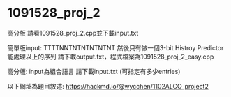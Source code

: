 # 1091528_proj_2

高分版
請看1091528_proj_2.cpp並下載input.txt

簡單版input: TTTTNNTNTNTNTNTNT
然後只有做一個3-bit Histroy Predictor能處理以上的序列
請下載output.txt，程式檔案為1091528_proj_2_easy.cpp

高分版:
input為組合語言
請下載input.txt
(可指定有多少entries)

以下網址為題目敘述:
https://hackmd.io/@wycchen/1102ALCO_project2
